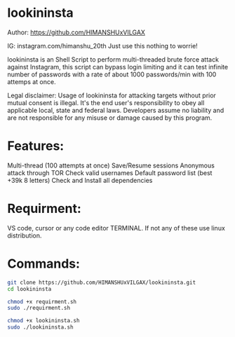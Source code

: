 # lookininsta


Author: https://github.com/HIMANSHUxVILGAX

IG: instagram.com/himanshu_20th
Just use this nothing to worrie!

lookininsta is an Shell Script to perform multi-threaded brute force attack against Instagram, this script can bypass login limiting and it can test infinite number of passwords with a rate of about 1000 passwords/min with 100 attemps at once.

Legal disclaimer:
Usage of lookininsta for attacking targets without prior mutual consent is illegal. It's the end user's responsibility to obey all applicable local, state and federal laws. Developers assume no liability and are not responsible for any misuse or damage caused by this program.


# Features:

Multi-thread (100 attempts at once)
Save/Resume sessions
Anonymous attack through TOR
Check valid usernames
Default password list (best +39k 8 letters)
Check and Install all dependencies

# Requirment:
VS code, cursor or any code editor TERMINAL.
If not any of these use linux distribution.

# Commands: 
```bash
git clone https://github.com/HIMANSHUxVILGAX/lookininsta.git
cd lookininsta
```

```bash
chmod +x requirment.sh
sudo ./requirment.sh
```

```bash
chmod +x lookininsta.sh
sudo ./lookininsta.sh
